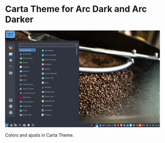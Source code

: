 # Carta Theme for Arc Dark and Arc Darker

![](https://github.com/dsalinux/theme-cinnamon-carta-for-arc-dark/raw/master/cinnamon/thumbnail.png)

Colors and ajusts in Carta Theme.